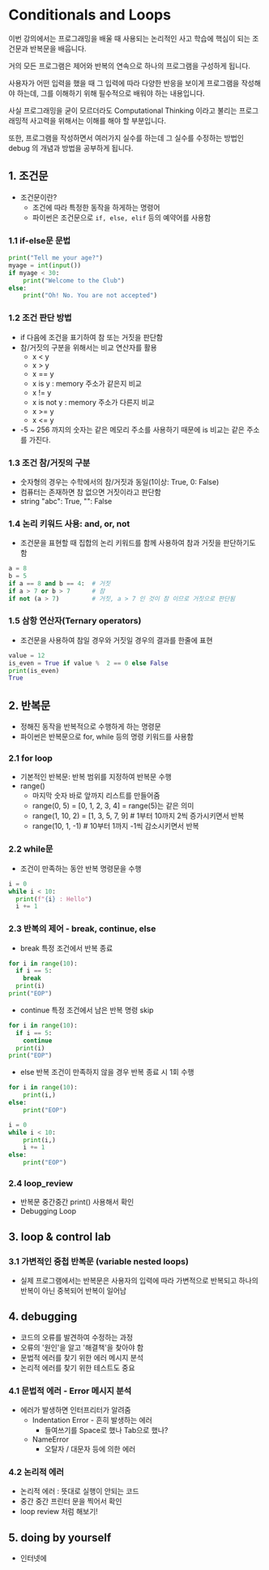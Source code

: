 # Conditionals and Loops

이번 강의에서는 프로그래밍을 배울 때 사용되는 논리적인 사고 학습에 핵심이 되는 조건문과 반복문을 배웁니다. 

거의 모든 프로그램은 제어와 반복의 연속으로 하나의 프로그램을 구성하게 됩니다. 

사용자가 어떤 입력을 했을 때 그 입력에 따라 다양한 반응을 보이게 프로그램을 작성해야 하는데, 그를 이해하기 위해 필수적으로 배워야 하는 내용입니다. 

사실 프로그래밍을 굳이 모르더라도 Computational Thinking 이라고 불리는 프로그래밍적 사고력을 위해서는 이해를 해야 할 부분입니다.

또한, 프로그램을 작성하면서 여러가지 실수를 하는데 그 실수를 수정하는 방법인 debug 의 개념과 방법을 공부하게 됩니다.

## 1. 조건문

- 조건문이란?
  - 조건에 따라 특정한 동작을 하게하는 명령어
  - 파이썬은 조건문으로 `if, else, elif` 등의 예약어를 사용함

### 1.1 if-else문 문법

```python
print("Tell me your age?")
myage = int(input())
if myage < 30:
    print("Welcome to the Club")
else:
    print("Oh! No. You are not accepted")
```

### 1.2 조건 판단 방법

- if 다음에 조건을 표기하여 참 또는 거짓을 판단함
- 참/거짓의 구분을 위해서는 비교 연산자를 활용
  - x < y
  - x > y
  - x == y
  - x is y : memory 주소가 같은지 비교
  - x != y
  - x is not y : memory 주소가 다른지 비교
  - x >= y
  - x <= y
- -5 ~ 256 까지의 숫자는 같은 메모리 주소를 사용하기 때문에 is 비교는 같은 주소를 가진다.

### 1.3 조건 참/거짓의 구분

- 숫자형의 경우는 수학에서의 참/거짓과 동일(1이상: True, 0: False)
- 컴퓨터는 존재하면 참 없으면 거짓이라고 판단함
- string "abc": True, "": False

### 1.4 논리 키워드 사용: and, or, not

- 조건문을 표현할 때 집합의 논리 키워드를 함께 사용하여 참과 거짓을 판단하기도 함

```python
a = 8
b = 5
if a == 8 and b == 4:  # 거짓
if a > 7 or b > 7      # 참
if not (a > 7)         # 거짓, a > 7 인 것이 참 이므로 거짓으로 판단됨
```

### 1.5 삼항 연산자(Ternary operators)

- 조건문을 사용하여 참일 경우와 거짓일 경우의 결과를 한줄에 표현

```python
value = 12
is_even = True if value %  2 == 0 else False
print(is_even)
True
```

## 2. 반복문

- 정해진 동작을 반복적으로 수행하게 하는 명령문
- 파이썬은 반복문으로 for, while 등의 명령 키워드를 사용함

### 2.1 for loop

- 기본적인 반복문: 반복 범위를 지정하여 반복문 수행
- range()
  - 마지막 숫자 바로 앞까지 리스트를 만들어줌
  - range(0, 5) = [0, 1, 2, 3, 4] = range(5)는 같은 의미
  - range(1, 10, 2) = [1, 3, 5, 7, 9] # 1부터 10까지 2씩 증가시키면서 반복
  - range(10, 1, -1) # 10부터 1까지 -1씩 감소시키면서 반복

### 2.2 while문

- 조건이 만족하는 동안 반복 명령문을 수행

```python
i = 0
while i < 10:
  print(f"{i} : Hello")
  i += 1
```

### 2.3 반복의 제어 - break, continue, else

- break 특정 조건에서 반복 종료

```python
for i in range(10):
  if i == 5:
    break
  print(i)
print("EOP")
```

- continue 특정 조건에서 남은 반복 명령 skip

```python
for i in range(10):
  if i == 5:
    continue
  print(i)
print("EOP")
```

- else 반복 조건이 만족하지 않을 경우 반복 종료 시 1회 수행

```python
for i in range(10):
    print(i,)
else:
    print("EOP")
```

```python
i = 0
while i < 10:
    print(i,)
    i += 1
else:
    print("EOP")
```

### 2.4 loop_review

- 반복문 중간중간 print() 사용해서 확인
- Debugging Loop

## 3. loop & control lab

### 3.1 가변적인 중첩 반복문 (variable nested loops)

- 실제 프로그램에서는 반복문은 사용자의 입력에 따라 가변적으로 반복되고 하나의 반복이 아닌 중복되어 반복이 일어남

## 4. debugging

- 코드의 오류를 발견하여 수정하는 과정
- 오류의 '원인'을 알고 '해결책'을 찾아야 함
- 문법적 에러를 찾기 위한 에러 메시지 분석
- 논리적 에러를 찾기 위한 테스트도 중요

### 4.1 문법적 에러 - Error 메시지 분석

- 에러가 발생하면 인터프리터가 알려줌
  - Indentation Error - 흔히 발생하는 에러
    - 들여쓰기를 Space로 했나 Tab으로 했나?
  - NameError
    - 오탈자 / 대문자 등에 의한 에러

### 4.2 논리적 에러

- 논리적 에러 : 뜻대로 실행이 안되는 코드
- 중간 중간 프린터 문을 찍어서 확인
- loop review 처럼 해보기!

## 5. doing by yourself

- 인터넷에 
